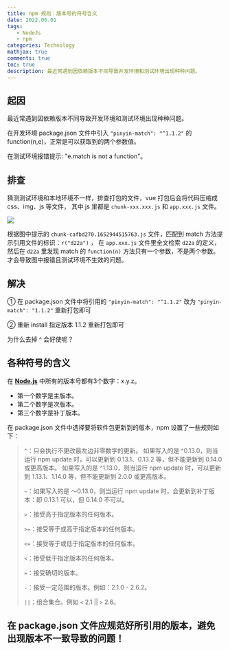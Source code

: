 ```yaml
---
title: npm 规则：版本号的符号含义
date: 2022.06.01
tags: 
   - NodeJs
   - npm
categories: Technology   
mathjax: true 
comments: true
toc: true
description: 最近常遇到因依赖版本不同导致开发环境和测试环境出现种种问题。
---
```



## 起因
最近常遇到因依赖版本不同导致开发环境和测试环境出现种种问题。

在开发环境 package.json 文件中引入 `"pinyin-match": "^1.1.2"` 的 function(n,e)，正常是可以获取到的两个参数值。

在测试环境报错提示: "e.match is not a function"。

## 排查
猜测测试环境和本地环境不一样，排查打包的文件，vue 打包后会将代码压缩成 css、img、js 等文件， 其中 js 里都是 `chunk-xxx.xxx.js` 和 `app.xxx.js` 文件。

![](https://wyiyi.github.io/amber/contents/node/chunk-js.png)

根据图中提示的 `chunk-cafbd270.1652944515763.js` 文件，匹配到 match 方法提示引用文件的标识：`r("d22a")` ，
在 `app.xxx.js` 文件里全文检索 `d22a` 的定义，然后在 `d22a` 里发现 match 的 `function(n)` 方法只有一个参数，不是两个参数。
才会导致图中报错且测试环境不生效的问题。

## 解决
① 在 package.json 文件中将引用的 `"pinyin-match": "^1.1.2"` 改为 `"pinyin-match": "1.1.2"` 重新打包即可

② 重新 install 指定版本 1.1.2 重新打包即可

为什么去掉 ^ 会好使呢？

## 各种符号的含义
在 **[Node.js](http://nodejs.cn/learn/semantic-versioning-using-npm)** 中所有的版本号都有3个数字：x.y.z。
- 第一个数字是主版本。
- 第二个数字是次版本。
- 第三个数字是补丁版本。

在 package.json 文件中选择要将软件包更新到的版本，npm 设置了一些规则如下：

>`^`：只会执行不更改最左边非零数字的更新。 如果写入的是 ^0.13.0，则当运行 npm update 时，可以更新到 0.13.1、0.13.2 等，但不能更新到 0.14.0 或更高版本。 如果写入的是 ^1.13.0，则当运行 npm update 时，可以更新到 1.13.1、1.14.0 等，但不能更新到 2.0.0 或更高版本。
>
>`~`：如果写入的是 〜0.13.0，则当运行 npm update 时，会更新到补丁版本：即 0.13.1 可以，但 0.14.0 不可以。
>
>`>`：接受高于指定版本的任何版本。
>
>`>=`：接受等于或高于指定版本的任何版本。
>
>`<=`：接受等于或低于指定版本的任何版本。
>
>`<`：接受低于指定版本的任何版本。
>
>`=`：接受确切的版本。
>
>`-`：接受一定范围的版本。例如：2.1.0 - 2.6.2。
>
>`||`：组合集合。例如 `<` 2.1 || `>` 2.6。

## 在 package.json 文件应规范好所引用的版本，避免出现版本不一致导致的问题！
